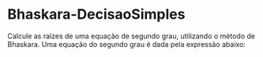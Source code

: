 # Bhaskara-DecisaoSimples
Calcule as raízes de uma equação de segundo grau, utilizando o método de Bhaskara.  Uma equação do segundo grau é dada pela expressão abaixo:
